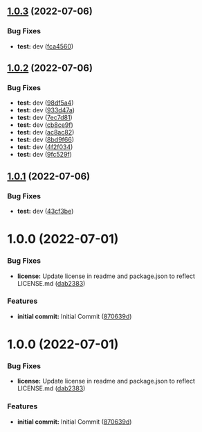 ## [1.0.3](https://github.com/cmsgov/macpro-ux-lib/compare/v1.0.2...v1.0.3) (2022-07-06)


### Bug Fixes

* **test:** dev ([fca4560](https://github.com/cmsgov/macpro-ux-lib/commit/fca456045affb32fb31c0acf2735b7ec9d62b7b9))

## [1.0.2](https://github.com/cmsgov/macpro-ux-lib/compare/v1.0.1...v1.0.2) (2022-07-06)


### Bug Fixes

* **test:** dev ([98df5a4](https://github.com/cmsgov/macpro-ux-lib/commit/98df5a4776a489badc3c1e137bdc96c5086caa62))
* **test:** dev ([933d47a](https://github.com/cmsgov/macpro-ux-lib/commit/933d47a424d3e91d31c818ace6ce40ecc7c33181))
* **test:** dev ([7ec7d81](https://github.com/cmsgov/macpro-ux-lib/commit/7ec7d816d6a8c01d1c515e9dd12293d695cdd658))
* **test:** dev ([cb8ce9f](https://github.com/cmsgov/macpro-ux-lib/commit/cb8ce9f12b1c79bf0537a79bb972417cd855d232))
* **test:** dev ([ac8ac82](https://github.com/cmsgov/macpro-ux-lib/commit/ac8ac8279ddca2424e6da4a8ab1716bc322c4321))
* **test:** dev ([8bd9f66](https://github.com/cmsgov/macpro-ux-lib/commit/8bd9f66cde70a72283ade3d852a22aa578ac3f3a))
* **test:** dev ([4f2f034](https://github.com/cmsgov/macpro-ux-lib/commit/4f2f03407c9545216f185d6c3f8eda2651b3067d))
* **test:** dev ([9fc529f](https://github.com/cmsgov/macpro-ux-lib/commit/9fc529fda07e702ffcd05963fb6e210bd1fd2d96))

## [1.0.1](https://github.com/cmsgov/macpro-ux-lib/compare/v1.0.0...v1.0.1) (2022-07-06)


### Bug Fixes

* **test:** dev ([43cf3be](https://github.com/cmsgov/macpro-ux-lib/commit/43cf3be638354d81d3bc218256edbcd92e0765fd))

# 1.0.0 (2022-07-01)


### Bug Fixes

* **license:** Update license in readme and package.json to reflect LICENSE.md ([dab2383](https://github.com/cmsgov/macpro-ux-lib/commit/dab23837403a9c5e12acec32218d680febbb12b3))


### Features

* **initial commit:** Initial Commit ([870639d](https://github.com/cmsgov/macpro-ux-lib/commit/870639d2fd82fe30cfb88fcb2b57d3443e50b72a))

# 1.0.0 (2022-07-01)


### Bug Fixes

* **license:** Update license in readme and package.json to reflect LICENSE.md ([dab2383](https://github.com/cmsgov/macpro-ux-lib/commit/dab23837403a9c5e12acec32218d680febbb12b3))


### Features

* **initial commit:** Initial Commit ([870639d](https://github.com/cmsgov/macpro-ux-lib/commit/870639d2fd82fe30cfb88fcb2b57d3443e50b72a))
